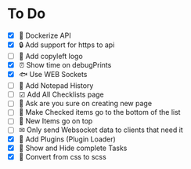 # To Do

- [X] 🐳 Dockerize API
- [X] 🔒 Add support for https to api
- [ ] 💼 Add copyleft logo
- [X] ⏰ Show time on debugPrints
- [X] 🐟 Use WEB Sockets
- [ ] 📝 Add Notepad History
- [ ] ☑ Add All Checklists page
- [ ] 🌵 Ask are you sure on creating new page
- [ ] 🔽 Make Checked items go to the bottom of the list
- [ ] 🔼 New Items go on top
- [ ] ✉ Only send Websocket data to clients that need it
- [X] 🔌 Add Plugins (Plugin Loader)
- [X] 🌠 Show and Hide complete Tasks
- [X] 🌱 Convert from css to scss